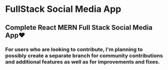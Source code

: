 # FullStack Social Media App

## Complete React MERN Full Stack Social Media App❤️

### For users who are looking to contribute, I'm planning to possibly create a separate branch for community contributions and additional features as well as for improvements and fixes.
